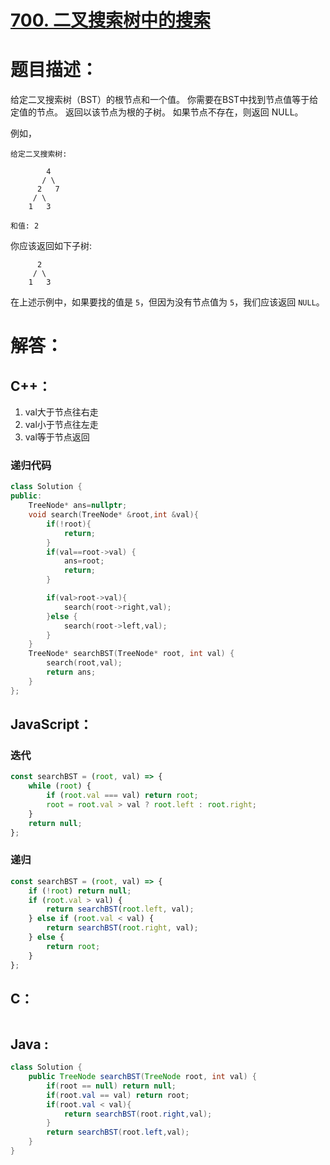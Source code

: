 # [700. 二叉搜索树中的搜索](https://leetcode-cn.com/problems/search-in-a-binary-search-tree/)

# 题目描述：

给定二叉搜索树（BST）的根节点和一个值。 你需要在BST中找到节点值等于给定值的节点。 返回以该节点为根的子树。 如果节点不存在，则返回 NULL。

例如，

```
给定二叉搜索树:

        4
       / \
      2   7
     / \
    1   3

和值: 2
```

你应该返回如下子树:

```
      2     
     / \   
    1   3
```

在上述示例中，如果要找的值是 `5`，但因为没有节点值为 `5`，我们应该返回 `NULL`。



# 解答：

## C++：
1. val大于节点往右走
2. val小于节点往左走
3. val等于节点返回

### 递归代码

```cpp
class Solution {
public:
    TreeNode* ans=nullptr;
    void search(TreeNode* &root,int &val){
        if(!root){
            return;
        }
        if(val==root->val) {
            ans=root;
            return;
        }

        if(val>root->val){
            search(root->right,val);
        }else {
            search(root->left,val);
        }
    }
    TreeNode* searchBST(TreeNode* root, int val) {
        search(root,val);
        return ans;
    }
};
```

## JavaScript：

### 迭代
```javascript
const searchBST = (root, val) => {
    while (root) {
        if (root.val === val) return root;
        root = root.val > val ? root.left : root.right;
    }
    return null;
};
```

### 递归
```JavaScript
const searchBST = (root, val) => {
    if (!root) return null;
    if (root.val > val) {
        return searchBST(root.left, val);
    } else if (root.val < val) {
        return searchBST(root.right, val);
    } else {
        return root;
    }
};
```

## C：

```c

```

## Java :
```java
class Solution {
    public TreeNode searchBST(TreeNode root, int val) {
        if(root == null) return null;
        if(root.val == val) return root;
        if(root.val < val){
            return searchBST(root.right,val);
        }
        return searchBST(root.left,val);
    }
}
```
